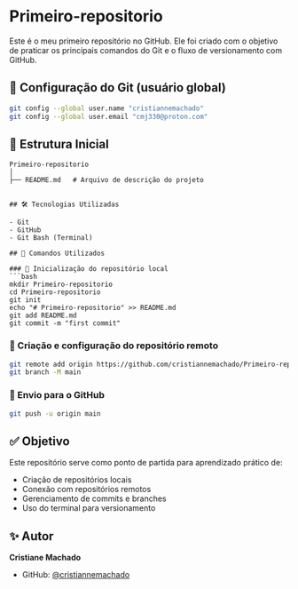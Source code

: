 # Primeiro-repositorio

Este é o meu primeiro repositório no GitHub. Ele foi criado com o objetivo de praticar os principais comandos do Git e o fluxo de versionamento com GitHub.

## 👤 Configuração do Git (usuário global)
```bash
git config --global user.name "cristiannemachado"
git config --global user.email "cmj330@proton.com"
```

## 📂 Estrutura Inicial

```
Primeiro-repositorio
│
├── README.md   # Arquivo de descrição do projeto


## 🛠️ Tecnologias Utilizadas

- Git
- GitHub
- Git Bash (Terminal)

## 🧾 Comandos Utilizados

### 📁 Inicialização do repositório local
```bash
mkdir Primeiro-repositorio
cd Primeiro-repositorio
git init
echo "# Primeiro-repositorio" >> README.md
git add README.md
git commit -m "first commit"
```

### 🔗 Criação e configuração do repositório remoto
```bash
git remote add origin https://github.com/cristiannemachado/Primeiro-repositorio.git
git branch -M main
```

### 🚀 Envio para o GitHub
```bash
git push -u origin main
```

## ✅ Objetivo

Este repositório serve como ponto de partida para aprendizado prático de:

- Criação de repositórios locais
- Conexão com repositórios remotos
- Gerenciamento de commits e branches
- Uso do terminal para versionamento



## ✨ Autor

**Cristiane Machado**  
- GitHub: [@cristiannemachado](https://github.com/cristiannemachado)